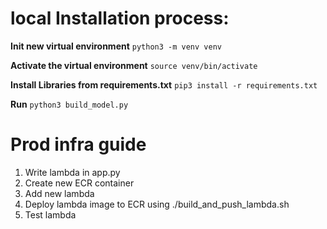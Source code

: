 # local Installation process:
**Init new virtual environment**
`python3 -m venv venv`

**Activate the virtual environment**
`source venv/bin/activate`

**Install Libraries from requirements.txt**
`pip3 install -r requirements.txt`

**Run**
`python3 build_model.py`

# Prod infra guide
1. Write lambda in app.py
2. Create new ECR container
3. Add new lambda
4. Deploy lambda image to ECR using ./build_and_push_lambda.sh
5. Test lambda